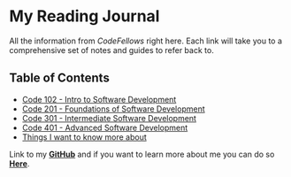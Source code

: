# My Reading Journal

All the information from *CodeFellows* right here. Each link will take you to a comprehensive set of notes and guides to refer back to.

## Table of Contents

* [Code 102 - Intro to Software Development](102readingNotes.md)
* [Code 201 - Foundations of Software Development](201readingNotes.md)
* [Code 301 - Intermediate Software Development](301readingNotes.md)
* [Code 401 - Advanced Software Development](401readingNotes.md)
* [Things I want to know more about](knowMore.md)

Link to my **[GitHub](https://github.com/nickmullaney)** and if you want to learn more about me you can do so **[Here](./102/about.md)**.

